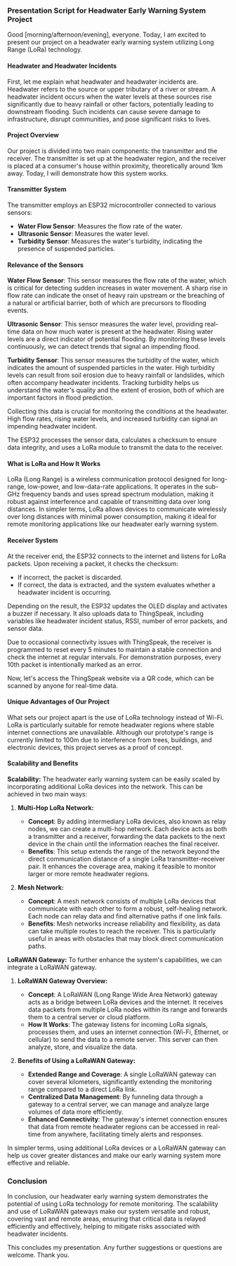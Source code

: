 ### Presentation Script for Headwater Early Warning System Project

Good [morning/afternoon/evening], everyone. Today, I am excited to present our project on a headwater early warning system utilizing Long Range (LoRa) technology.

#### Headwater and Headwater Incidents

First, let me explain what headwater and headwater incidents are. Headwater refers to the source or upper tributary of a river or stream. A headwater incident occurs when the water levels at these sources rise significantly due to heavy rainfall or other factors, potentially leading to downstream flooding. Such incidents can cause severe damage to infrastructure, disrupt communities, and pose significant risks to lives.

#### Project Overview

Our project is divided into two main components: the transmitter and the receiver. The transmitter is set up at the headwater region, and the receiver is placed at a consumer's house within proximity, theoretically around 1km away. Today, I will demonstrate how this system works.

#### Transmitter System

The transmitter employs an ESP32 microcontroller connected to various sensors:
- **Water Flow Sensor**: Measures the flow rate of the water.
- **Ultrasonic Sensor**: Measures the water level.
- **Turbidity Sensor**: Measures the water's turbidity, indicating the presence of suspended particles.

#### Relevance of the Sensors

**Water Flow Sensor**: This sensor measures the flow rate of the water, which is critical for detecting sudden increases in water movement. A sharp rise in flow rate can indicate the onset of heavy rain upstream or the breaching of a natural or artificial barrier, both of which are precursors to flooding events.

**Ultrasonic Sensor**: This sensor measures the water level, providing real-time data on how much water is present at the headwater. Rising water levels are a direct indicator of potential flooding. By monitoring these levels continuously, we can detect trends that signal an impending flood.

**Turbidity Sensor**: This sensor measures the turbidity of the water, which indicates the amount of suspended particles in the water. High turbidity levels can result from soil erosion due to heavy rainfall or landslides, which often accompany headwater incidents. Tracking turbidity helps us understand the water's quality and the extent of erosion, both of which are important factors in flood prediction.

Collecting this data is crucial for monitoring the conditions at the headwater. High flow rates, rising water levels, and increased turbidity can signal an impending headwater incident.

The ESP32 processes the sensor data, calculates a checksum to ensure data integrity, and uses a LoRa module to transmit the data to the receiver.

#### What is LoRa and How It Works

LoRa (Long Range) is a wireless communication protocol designed for long-range, low-power, and low-data-rate applications. It operates in the sub-GHz frequency bands and uses spread spectrum modulation, making it robust against interference and capable of transmitting data over long distances. In simpler terms, LoRa allows devices to communicate wirelessly over long distances with minimal power consumption, making it ideal for remote monitoring applications like our headwater early warning system.

#### Receiver System

At the receiver end, the ESP32 connects to the internet and listens for LoRa packets. Upon receiving a packet, it checks the checksum:
- If incorrect, the packet is discarded.
- If correct, the data is extracted, and the system evaluates whether a headwater incident is occurring.

Depending on the result, the ESP32 updates the OLED display and activates a buzzer if necessary. It also uploads data to ThingSpeak, including variables like headwater incident status, RSSI, number of error packets, and sensor data.

Due to occasional connectivity issues with ThingSpeak, the receiver is programmed to reset every 5 minutes to maintain a stable connection and check the internet at regular intervals. For demonstration purposes, every 10th packet is intentionally marked as an error.

Now, let's access the ThingSpeak website via a QR code, which can be scanned by anyone for real-time data.

#### Unique Advantages of Our Project

What sets our project apart is the use of LoRa technology instead of Wi-Fi. LoRa is particularly suitable for remote headwater regions where stable internet connections are unavailable. Although our prototype's range is currently limited to 100m due to interference from trees, buildings, and electronic devices, this project serves as a proof of concept.

#### Scalability and Benefits

**Scalability:**
The headwater early warning system can be easily scaled by incorporating additional LoRa devices into the network. This can be achieved in two main ways:

1. **Multi-Hop LoRa Network:**
   - **Concept**: By adding intermediary LoRa devices, also known as relay nodes, we can create a multi-hop network. Each device acts as both a transmitter and a receiver, forwarding the data packets to the next device in the chain until the information reaches the final receiver.
   - **Benefits**: This setup extends the range of the network beyond the direct communication distance of a single LoRa transmitter-receiver pair. It enhances the coverage area, making it feasible to monitor larger or more remote headwater regions.

2. **Mesh Network:**
   - **Concept**: A mesh network consists of multiple LoRa devices that communicate with each other to form a robust, self-healing network. Each node can relay data and find alternative paths if one link fails.
   - **Benefits**: Mesh networks increase reliability and flexibility, as data can take multiple routes to reach the receiver. This is particularly useful in areas with obstacles that may block direct communication paths.

**LoRaWAN Gateway:**
To further enhance the system's capabilities, we can integrate a LoRaWAN gateway.

1. **LoRaWAN Gateway Overview:**
   - **Concept**: A LoRaWAN (Long Range Wide Area Network) gateway acts as a bridge between LoRa devices and the internet. It receives data packets from multiple LoRa nodes within its range and forwards them to a central server or cloud platform.
   - **How It Works**: The gateway listens for incoming LoRa signals, processes them, and uses an internet connection (Wi-Fi, Ethernet, or cellular) to send the data to a remote server. This server can then analyze, store, and visualize the data.

2. **Benefits of Using a LoRaWAN Gateway:**
   - **Extended Range and Coverage**: A single LoRaWAN gateway can cover several kilometers, significantly extending the monitoring range compared to a direct LoRa link.
   - **Centralized Data Management**: By funneling data through a gateway to a central server, we can manage and analyze large volumes of data more efficiently.
   - **Enhanced Connectivity**: The gateway's internet connection ensures that data from remote headwater regions can be accessed in real-time from anywhere, facilitating timely alerts and responses.

In simpler terms, using additional LoRa devices or a LoRaWAN gateway can help us cover greater distances and make our early warning system more effective and reliable.

### Conclusion

In conclusion, our headwater early warning system demonstrates the potential of using LoRa technology for remote monitoring. The scalability and use of LoRaWAN gateways make our system versatile and robust, covering vast and remote areas, ensuring that critical data is relayed efficiently and effectively, helping to mitigate risks associated with headwater incidents.

This concludes my presentation. Any further suggestions or questions are welcome. Thank you.
